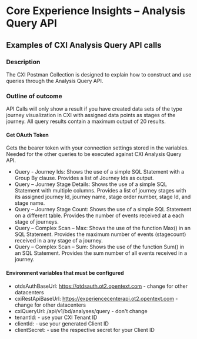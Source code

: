 # Core Experience Insights – Analysis Query API
## Examples of CXI Analysis Query API calls

### Description

The CXI Postman Collection is designed to explain how to construct and use queries through the Analysis Query API.

### Outline of outcome 

API Calls will only show a result if you have created data sets of the type journey visualization in CXI with assigned data points as stages of the journey. All query results contain a maximum output of 20 results.


#### Get OAuth Token 
Gets the bearer token with your connection settings stored in the variables. Needed for the other queries to be executed against CXI Analysis Query API.

- Query - Journey Ids:  Shows the use of a simple SQL Statement with a Group By clause. Provides a list of Journey Ids as output.
- Query – Journey Stage Details: Shows the use of a simple SQL Statement with multiple columns. Provides a list of journey stages with its assigned journey Id, journey name, stage order number, stage Id, and stage name.
- Query – Journey Stage Count: Shows the use of a simple SQL Statement on a different table. Provides the number of events received at a each stage of journeys.
- Query – Complex Scan – Max: Shows the use of the function Max() in an SQL Statement. Provides the maximum number of events (stagecount) received in a any stage of a journey.
- Query – Complex Scan – Sum: Shows the use of the function Sum() in an SQL Statement. Provides the sum number of all events received in a journey.

#### Environment variables that must be configured
- otdsAuthBaseUrl: https://otdsauth.ot2.opentext.com - change for other datacenters
- cxiRestApiBaseUrl: https://experiencecenterapi.ot2.opentext.com - change for other datacenters
- cxiQueryUrl: /api/v1/bd/analyses/query - don't change
- tenantId: - use your CXI Tenant ID
- clientId: - use your generated Client ID
- clientSecret: - use the respective secret for your Client ID
